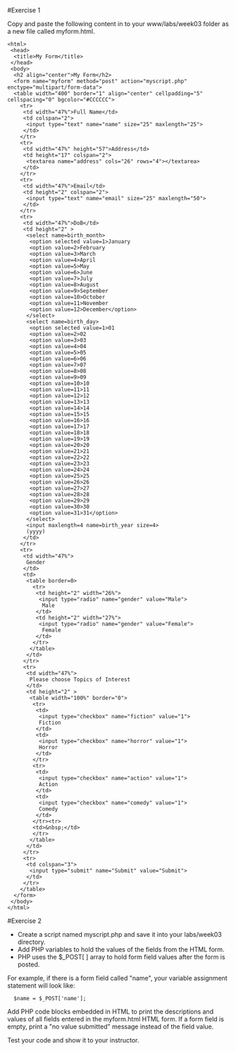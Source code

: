 #Exercise 1

Copy and paste the following content in to your www/labs/week03 folder as a new file called myform.html.

```
<html>
 <head>
  <title>My Form</title>
 </head>
 <body>
  <h2 align="center">My Form</h2>
  <form name="myform" method="post" action="myscript.php" enctype="multipart/form-data">
  <table width="400" border="1" align="center" cellpadding="5" cellspacing="0" bgcolor="#CCCCCC">
    <tr> 
     <td width="47%">Full Name</td>
     <td colspan="2"> 
      <input type="text" name="name" size="25" maxlength="25">
     </td>
    </tr>
    <tr> 
     <td width="47%" height="57">Address</td>
     <td height="17" colspan="2"> 
      <textarea name="address" cols="26" rows="4"></textarea>
     </td>
    </tr>
    <tr> 
     <td width="47%">Email</td>
     <td height="2" colspan="2"> 
      <input type="text" name="email" size="25" maxlength="50">
     </td>
    </tr>
    <tr>
     <td width="47%">DoB</td>
     <td height="2" > 
      <select name=birth_month>
       <option selected value=1>January 
       <option value=2>February 
       <option value=3>March 
       <option value=4>April 
       <option value=5>May 
       <option value=6>June 
       <option value=7>July 
       <option value=8>August 
       <option value=9>September 
       <option value=10>October 
       <option value=11>November 
       <option value=12>December</option>
      </select>
      <select name=birth_day>
       <option selected value=1>01 
       <option value=2>02 
       <option value=3>03 
       <option value=4>04 
       <option value=5>05 
       <option value=6>06 
       <option value=7>07 
       <option value=8>08 
       <option value=9>09 
       <option value=10>10 
       <option value=11>11 
       <option value=12>12 
       <option value=13>13 
       <option value=14>14 
       <option value=15>15 
       <option value=16>16 
       <option value=17>17 
       <option value=18>18 
       <option value=19>19 
       <option value=20>20 
       <option value=21>21 
       <option value=22>22 
       <option value=23>23 
       <option value=24>24 
       <option value=25>25 
       <option value=26>26 
       <option value=27>27 
       <option value=28>28 
       <option value=29>29 
       <option value=30>30 
       <option value=31>31</option>
      </select>
      <input maxlength=4 name=birth_year size=4>
      (yyyy) 
     </td>
    </tr>
    <tr> 
     <td width="47%"> 
      Gender
     </td>
     <td>
      <table border=0>
        <tr>
         <td height="2" width="26%"> 
          <input type="radio" name="gender" value="Male">
           Male 
         </td>
         <td height="2" width="27%"> 
          <input type="radio" name="gender" value="Female">
           Female
         </td>
        </tr>
       </table>
      </td>
     </tr>
     <tr> 
      <td width="47%"> 
       Please choose Topics of Interest
      </td>
      <td height="2" > 
       <table width="100%" border="0">
        <tr> 
         <td> 
          <input type="checkbox" name="fiction" value="1">
          Fiction
         </td>
         <td> 
          <input type="checkbox" name="horror" value="1">
          Horror
         </td>
        </tr>
        <tr> 
         <td> 
          <input type="checkbox" name="action" value="1">
          Action 
         </td>
         <td> 
          <input type="checkbox" name="comedy" value="1">
          Comedy
         </td>
        </tr><tr>
        <td>&nbsp;</td>
        </tr>
       </table>
      </td>
     </tr>
     <tr> 
      <td colspan="3"> 
       <input type="submit" name="Submit" value="Submit">
      </td>
     </tr>
    </table>
  </form>
 </body>
</html>
```
#Exercise 2

- Create a script named myscript.php and save it into your labs/week03 directory.
- Add PHP variables to hold the values of the fields from the HTML form.
- PHP uses the $_POST[ ] array to hold form field values after the form is posted.

For example, if there is a form field called "name", your variable assignment statement will look like:

```
  $name = $_POST['name'];
```

Add PHP code blocks embedded in HTML to print the descriptions and values of all fields entered in the myform.html HTML form. If a form field is empty, print a "no value submitted" message instead of the field value.

Test your code and show it to your instructor.
